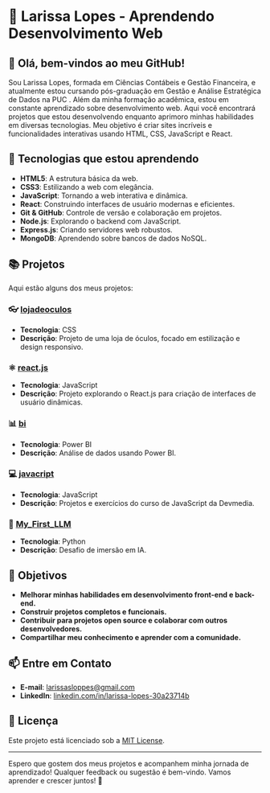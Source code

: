 # 🌟 Larissa Lopes - Aprendendo Desenvolvimento Web

## 👋 Olá, bem-vindos ao meu GitHub!

Sou Larissa Lopes, formada em Ciências Contábeis e Gestão Financeira, e atualmente estou cursando pós-graduação em Gestão e Análise Estratégica de Dados na PUC . Além da minha formação acadêmica, estou em constante aprendizado sobre desenvolvimento web. Aqui você encontrará projetos que estou desenvolvendo enquanto aprimoro minhas habilidades em diversas tecnologias. Meu objetivo é criar sites incríveis e funcionalidades interativas usando HTML, CSS, JavaScript e React. 

## 🚀 Tecnologias que estou aprendendo

- **HTML5**: A estrutura básica da web.
- **CSS3**: Estilizando a web com elegância.
- **JavaScript**: Tornando a web interativa e dinâmica.
- **React**: Construindo interfaces de usuário modernas e eficientes.
- **Git & GitHub**: Controle de versão e colaboração em projetos.
- **Node.js**: Explorando o backend com JavaScript.
- **Express.js**: Criando servidores web robustos.
- **MongoDB**: Aprendendo sobre bancos de dados NoSQL.

## 📚 Projetos

Aqui estão alguns dos meus projetos:

### 👓 [lojadeoculos](https://github.com/larisloppes/lojadeoculos)
- **Tecnologia**: CSS
- **Descrição**: Projeto de uma loja de óculos, focado em estilização e design responsivo.

### ⚛️ [react.js](https://github.com/larisloppes/react.js)
- **Tecnologia**: JavaScript
- **Descrição**: Projeto explorando o React.js para criação de interfaces de usuário dinâmicas.

### 📊 [bi](https://github.com/larisloppes/bi)
- **Tecnologia**: Power BI
- **Descrição**: Análise de dados usando Power BI.

### 💻 [javacript](https://github.com/larisloppes/javacript)
- **Tecnologia**: JavaScript
- **Descrição**: Projetos e exercícios do curso de JavaScript da Devmedia.

### 🤖 [My_First_LLM](https://github.com/larisloppes/My_First_LLM)
- **Tecnologia**: Python
- **Descrição**: Desafio de imersão em IA.

## 🎯 Objetivos

- **Melhorar minhas habilidades em desenvolvimento front-end e back-end.**
- **Construir projetos completos e funcionais.**
- **Contribuir para projetos open source e colaborar com outros desenvolvedores.**
- **Compartilhar meu conhecimento e aprender com a comunidade.**

## 📫 Entre em Contato

- **E-mail**: larissasloppes@gmail.com
- **LinkedIn**: [linkedin.com/in/larissa-lopes-30a23714b](https://www.linkedin.com/in/larissa-lopes-30a23714b/)

## 📝 Licença

Este projeto está licenciado sob a [MIT License](LICENSE).

---

Espero que gostem dos meus projetos e acompanhem minha jornada de aprendizado! Qualquer feedback ou sugestão é bem-vindo. Vamos aprender e crescer juntos! 🚀

